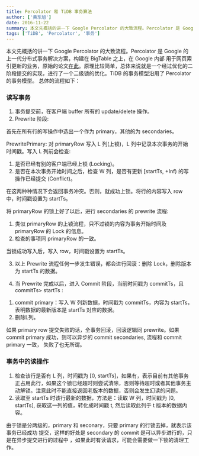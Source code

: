 ```yaml
---
title: Percolator 和 TiDB 事务算法
author: ['黄东旭']
date: 2016-11-22
summary: 本文先概括的讲一下 Google Percolator 的大致流程。Percolator 是 Google 的上一代分布式事务解决方案，构建在 BigTable 之上，在 Google 内部用于网页索引更新的业务。TiDB 的事务模型沿用了 Percolator 的事务模型。
tags: ['TiDB', 'Percolator', '事务']
---
```



本文先概括的讲一下 Google Percolator 的大致流程。Percolator 是 Google 的上一代分布式事务解决方案，构建在 BigTable 之上，在 Google 内部 用于网页索引更新的业务，原始的论文[在此](http://research.google.com/pubs/pub36726.html)。原理比较简单，总体来说就是一个经过优化的二阶段提交的实现，进行了一个二级锁的优化。TiDB 的事务模型沿用了 Percolator 的事务模型。
总体的流程如下：

### 读写事务

1) 事务提交前，在客户端 buffer 所有的 update/delete 操作。
2) Prewrite 阶段:

首先在所有行的写操作中选出一个作为 primary，其他的为 secondaries。

PrewritePrimary: 对 primaryRow 写入 L 列(上锁)，L 列中记录本次事务的开始时间戳。写入 L 列前会检查:

1. 是否已经有别的客户端已经上锁 (Locking)。
2. 是否在本次事务开始时间之后，检查 W 列，是否有更新 [startTs, +Inf) 的写操作已经提交 (Conflict)。

在这两种种情况下会返回事务冲突。否则，就成功上锁。将行的内容写入 row 中，时间戳设置为 startTs。

将 primaryRow 的锁上好了以后，进行 secondaries 的 prewrite 流程:

1. 类似 primaryRow 的上锁流程，只不过锁的内容为事务开始时间及 primaryRow 的 Lock 的信息。
2. 检查的事项同 primaryRow 的一致。

当锁成功写入后，写入 row，时间戳设置为 startTs。

3) 以上 Prewrite 流程任何一步发生错误，都会进行回滚：删除 Lock，删除版本为 startTs 的数据。

4) 当 Prewrite 完成以后，进入 Commit 阶段，当前时间戳为 commitTs，且 commitTs> startTs :

1. commit primary：写入 W 列新数据，时间戳为 commitTs，内容为 startTs，表明数据的最新版本是 startTs 对应的数据。
2. 删除L列。

如果 primary row 提交失败的话，全事务回滚，回滚逻辑同 prewrite。如果 commit primary 成功，则可以异步的 commit secondaries, 流程和 commit primary 一致， 失败了也无所谓。

### 事务中的读操作

1. 检查该行是否有 L 列，时间戳为 [0, startTs]，如果有，表示目前有其他事务正占用此行，如果这个锁已经超时则尝试清除，否则等待超时或者其他事务主动解锁。注意此时不能直接返回老版本的数据，否则会发生幻读的问题。
2. 读取至 startTs 时该行最新的数据，方法是：读取 W 列，时间戳为 [0, startTs], 获取这一列的值，转化成时间戳 t, 然后读取此列于 t 版本的数据内容。

由于锁是分两级的，primary 和 seconary，只要 primary 的行锁去掉，就表示该事务已经成功 提交，这样的好处是 secondary 的 commit 是可以异步进行的，只是在异步提交进行的过程中 ，如果此时有读请求，可能会需要做一下锁的清理工作。
